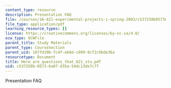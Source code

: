 ```yaml
---
content_type: resource
description: Presentation FAQ
file: /courses/16-621-experimental-projects-i-spring-2003/c537258b05736a07d35a54dc13de7c77_Here_are_questions_that_621_stu.pdf
file_type: application/pdf
learning_resource_types: []
license: https://creativecommons.org/licenses/by-nc-sa/4.0/
ocw_type: OCWFile
parent_title: Study Materials
parent_type: CourseSection
parent_uid: 107fd396-fc4f-eb8d-c099-9cf2c9bde36a
resourcetype: Document
title: Here_are_questions_that_621_stu.pdf
uid: c537258b-0573-6a07-d35a-54dc13de7c77
---
```

Presentation FAQ